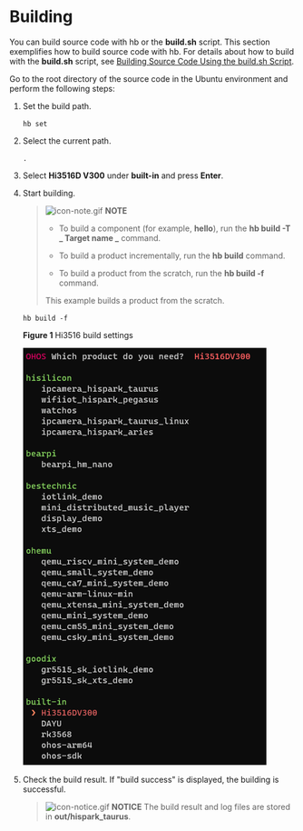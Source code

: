 # Building


You can build source code with hb or the **build.sh** script. This section exemplifies how to build source code with hb. For details about how to build with the **build.sh** script, see [Building Source Code Using the build.sh Script](../quick-start/quickstart-standard-reference.md).


Go to the root directory of the source code in the Ubuntu environment and perform the following steps:


1. Set the build path.
     
   ```
   hb set
   ```

2. Select the current path.
     
   ```
   .
   ```

3. Select **Hi3516D V300** under **built-in** and press **Enter**.

4. Start building.

   > ![icon-note.gif](public_sys-resources/icon-note.gif) **NOTE**
   > - To build a component (for example, **hello**), run the **hb build -T _ Target name _** command.
   > 
   > - To build a product incrementally, run the **hb build** command.
   > 
   > - To build a product from the scratch, run the **hb build -f** command.
   > 
   > This example builds a product from the scratch.

     
   ```
   hb build -f
   ```

     
     **Figure 1** Hi3516 build settings

     ![en-us_image_0000001271562433](figures/en-us_image_0000001271562433.png)

5. Check the build result. If "build success" is displayed, the building is successful.

   > ![icon-notice.gif](public_sys-resources/icon-notice.gif) **NOTICE**
   > The build result and log files are stored in **out/hispark_taurus**.

